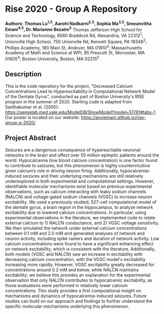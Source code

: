 # Rise 2020 - Group A Repository
**Authors: Thomas Lu<sup>1,5</sup>, Aarohi Nadkarni<sup>2,5</sup>, Sophia Ma<sup>3,5</sup>, Sreeanvitha Emani<sup>4,5</sup>, Dr. Marianne Bezaire<sup>5</sup>**
Thomas Jefferson High School for Science and Technology, 6560 Braddock Rd, Alexandria, VA 22312<sup>1</sup>; Unionville High School, 750 Unionville Rd, Kennett Square, PA 19348<sup>2</sup>; Phillips Academy, 180 Main St, Andover, MA 01810<sup>3</sup>; Massachusetts Academy of Math and Science at WPI, 85 Prescott St, Worcester, MA 01605<sup>4</sup>; Boston University, Boston, MA 02215<sup>5</sup>

## Description
This is the code repository for the project, "Decreased Calcium Concentrations Lead to Hyperexcitability in Computational Network Model of the Dentate Gyrus", conducted as part of Boston University's RISE program in the summer of 2020. Starting code is adapted from Santhakumar et al. (2005): https://senselab.med.yale.edu/ModelDB/ShowModel?model=51781#tabs-1
Our poster is located on our website: https://anviemani.github.io/rise-group-a-2020/

## Project Abstract
Seizures are a dangerous consequence of hyperexcitable neuronal networks in the brain and affect over 50 million epileptic patients around the world. Hypocalcemia (low blood calcium concentration) is one factor found to contribute to seizures, but this phenomenon is highly counterintuitive given calcium’s role in driving neuron firing. Additionally, hypocalcemia-induced seizures and their underlying mechanisms are still relatively underexplored in both experimental and computational settings. However, identifiable molecular mechanisms exist based on previous experimental observations, such as calcium interacting with leaky sodium channels (NALCN) and voltage-gated sodium channels (VGSC) to increase neuron excitability. We used a previously studied, 527-cell computational model of the dentate gyrus, a brain region in the hippocampus, to analyze network excitability due to lowered calcium concentrations. In particular, using experimental observations in the literature, we implemented code to relate external calcium to 1) NALCN conductance, and 2) VGSC voltage sensitivity. We then simulated the network under external calcium concentrations between 0.1 mM and 2.0 mM and generated analyses of network and neuron activity, including spike rasters and duration of network activity. Low calcium concentrations were found to have a significant enhancing effect on network excitability, which is consistent with the literature. Additionally, both models (VGSC and NALCN) saw an increase in excitability with decreasing calcium concentration, with the VGSC model's excitability increasing more rapidly. However, VGSC excitability greatly decreased for concentrations around 0.2 mM and below, while NALCN maintains excitability; we believe this provides an explanation for the experimental observation that only NALCN contributes to hypocalcemic excitability, as those evaluations were performed in relatively lower calcium concentrations. This study provides a first computational insight on mechanisms and dynamics of hypocalcemia-induced seizures. Future studies can build on our approach and findings to further understand the specific molecular mechanisms underlying this phenomenon.
